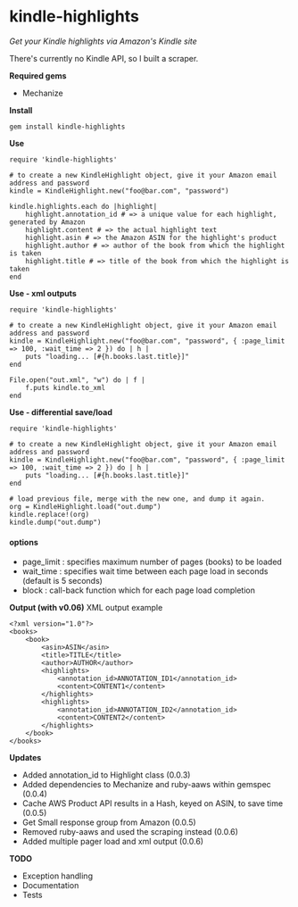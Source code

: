kindle-highlights
============

*Get your Kindle highlights via Amazon's Kindle site*

There's currently no Kindle API, so I built a scraper.

**Required gems**

* Mechanize

**Install**
	
	gem install kindle-highlights
**Use**

	require 'kindle-highlights'

	# to create a new KindleHighlight object, give it your Amazon email address and password	
	kindle = KindleHighlight.new("foo@bar.com", "password")
	
	kindle.highlights.each do |highlight|
		highlight.annotation_id # => a unique value for each highlight, generated by Amazon
		highlight.content # => the actual highlight text
		highlight.asin # => the Amazon ASIN for the highlight's product
		highlight.author # => author of the book from which the highlight is taken
		highlight.title # => title of the book from which the highlight is taken
	end

**Use - xml outputs**

	require 'kindle-highlights'

	# to create a new KindleHighlight object, give it your Amazon email address and password
	kindle = KindleHighlight.new("foo@bar.com", "password", { :page_limit => 100, :wait_time => 2 }) do | h |
		puts "loading... [#{h.books.last.title}]"
	end

	File.open("out.xml", "w") do | f |
		f.puts kindle.to_xml
	end

**Use - differential save/load**

	require 'kindle-highlights'

	# to create a new KindleHighlight object, give it your Amazon email address and password
	kindle = KindleHighlight.new("foo@bar.com", "password", { :page_limit => 100, :wait_time => 2 }) do | h |
		puts "loading... [#{h.books.last.title}]"
	end

	# load previous file, merge with the new one, and dump it again.
	org = KindleHighlight.load("out.dump")
	kindle.replace!(org)
	kindle.dump("out.dump")

#### options
- page_limit : specifies maximum number of pages (books) to be loaded
- wait_time : specifies wait time between each page load in seconds (default is 5 seconds)
- block : call-back function which for each page load completion

**Output (with v0.06)**
XML output example

	<?xml version="1.0"?>
	<books>
		<book>
			<asin>ASIN</asin>
			<title>TITLE</title>
			<author>AUTHOR</author>
			<highlights>
				<annotation_id>ANNOTATION_ID1</annotation_id>
				<content>CONTENT1</content>
			</highlights>
			<highlights>
				<annotation_id>ANNOTATION_ID2</annotation_id>
				<content>CONTENT2</content>
			</highlights>
		</book>
	</books>

**Updates**

* Added annotation_id to Highlight class (0.0.3)
* Added dependencies to Mechanize and ruby-aaws within gemspec (0.0.4)
* Cache AWS Product API results in a Hash, keyed on ASIN, to save time (0.0.5)
* Get Small response group from Amazon (0.0.5)
* Removed ruby-aaws and used the scraping instead (0.0.6)
* Added multiple pager load and xml output (0.0.6)

**TODO**

* Exception handling
* Documentation
* Tests